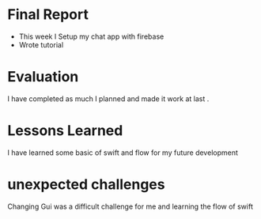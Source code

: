 # Final Report
* This week I Setup my chat app with firebase 
* Wrote tutorial

# Evaluation
I have completed as much I planned and made it work at last .

# Lessons Learned
I have learned some basic of swift and flow for my future development

# unexpected challenges

Changing Gui was a difficult challenge for me and learning the flow of swift

